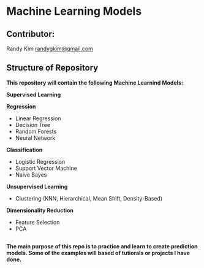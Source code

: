 # Machine Learning Models
## Contributor:
Randy Kim     randygkim@gmail.com

## Structure of Repository
**This repository will contain the following Machine Learnind Models:**

**Supervised Learning**

**Regression**
- Linear Regression
- Decision Tree
- Random Forests
- Neural Network

**Classification**
- Logistic Regression
- Support Vector Machine
- Naive Bayes

**Unsupervised Learning**
- Clustering (KNN, Hierarchical, Mean Shift, Density-Based)

**Dimensionality Reduction**
- Feature Selection
- PCA

##  
**The main purpose of this repo is to practice and learn to create prediction models. Some of the examples will based of tutiorals or projects I have done.**

